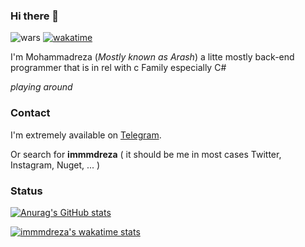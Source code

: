 ### Hi there 👋
![wars](https://www.codewars.com/users/immmdreza/badges/small)
[![wakatime](https://wakatime.com/badge/user/9c39234a-478b-48b4-8785-3cddc9db62d1.svg)](https://wakatime.com/@9c39234a-478b-48b4-8785-3cddc9db62d1)

I'm Mohammadreza (_Mostly known as Arash_) a litte mostly back-end programmer that is in rel with c Family especially C#

_playing around_

### Contact 
I'm extremely available on [Telegram](https://t.me/a_ras_h).

Or search for **immmdreza** ( it should be me in most cases Twitter, Instagram, Nuget, ... )

### Status
[![Anurag's GitHub stats](https://github-readme-stats.vercel.app/api?username=immmdreza&show_icons=true&theme=onedark)](https://github.com/anuraghazra/github-readme-stats)

[![immmdreza's wakatime stats](https://github-readme-stats.vercel.app/api/wakatime?username=immmdreza&theme=onedark)](https://github.com/anuraghazra/github-readme-stats)

<!--
**immmdreza/immmdreza** is a ✨ _special_ ✨ repository because its `README.md` (this file) appears on your GitHub profile.

Here are some ideas to get you started:

- 🔭 I’m currently working on ...
- 🌱 I’m currently learning ...
- 👯 I’m looking to collaborate on ...
- 🤔 I’m looking for help with ...
- 💬 Ask me about ...
- 📫 How to reach me: ...
- 😄 Pronouns: ...
- ⚡ Fun fact: ...
-->
